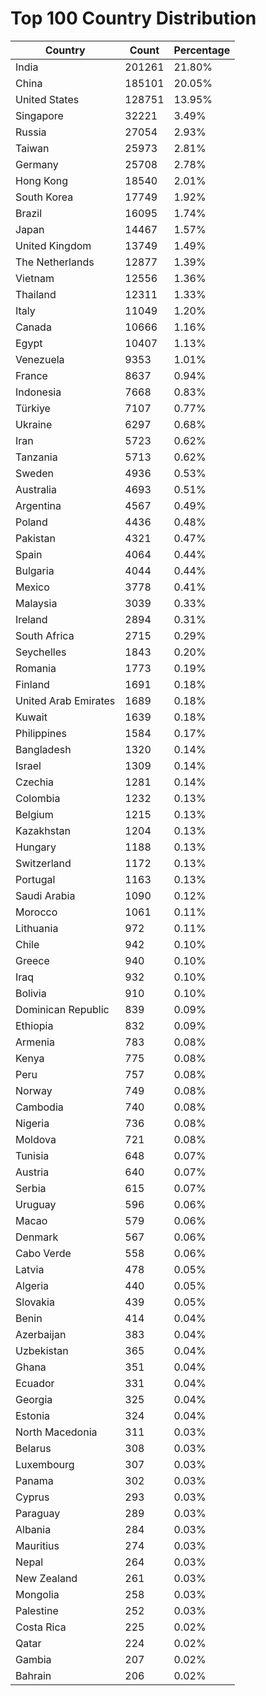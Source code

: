 # Top 100 Country Distribution
| Country | Count | Percentage |
|----|----|----|
| India | 201261 | 21.80% |
| China | 185101 | 20.05% |
| United States | 128751 | 13.95% |
| Singapore | 32221 | 3.49% |
| Russia | 27054 | 2.93% |
| Taiwan | 25973 | 2.81% |
| Germany | 25708 | 2.78% |
| Hong Kong | 18540 | 2.01% |
| South Korea | 17749 | 1.92% |
| Brazil | 16095 | 1.74% |
| Japan | 14467 | 1.57% |
| United Kingdom | 13749 | 1.49% |
| The Netherlands | 12877 | 1.39% |
| Vietnam | 12556 | 1.36% |
| Thailand | 12311 | 1.33% |
| Italy | 11049 | 1.20% |
| Canada | 10666 | 1.16% |
| Egypt | 10407 | 1.13% |
| Venezuela | 9353 | 1.01% |
| France | 8637 | 0.94% |
| Indonesia | 7668 | 0.83% |
| Türkiye | 7107 | 0.77% |
| Ukraine | 6297 | 0.68% |
| Iran | 5723 | 0.62% |
| Tanzania | 5713 | 0.62% |
| Sweden | 4936 | 0.53% |
| Australia | 4693 | 0.51% |
| Argentina | 4567 | 0.49% |
| Poland | 4436 | 0.48% |
| Pakistan | 4321 | 0.47% |
| Spain | 4064 | 0.44% |
| Bulgaria | 4044 | 0.44% |
| Mexico | 3778 | 0.41% |
| Malaysia | 3039 | 0.33% |
| Ireland | 2894 | 0.31% |
| South Africa | 2715 | 0.29% |
| Seychelles | 1843 | 0.20% |
| Romania | 1773 | 0.19% |
| Finland | 1691 | 0.18% |
| United Arab Emirates | 1689 | 0.18% |
| Kuwait | 1639 | 0.18% |
| Philippines | 1584 | 0.17% |
| Bangladesh | 1320 | 0.14% |
| Israel | 1309 | 0.14% |
| Czechia | 1281 | 0.14% |
| Colombia | 1232 | 0.13% |
| Belgium | 1215 | 0.13% |
| Kazakhstan | 1204 | 0.13% |
| Hungary | 1188 | 0.13% |
| Switzerland | 1172 | 0.13% |
| Portugal | 1163 | 0.13% |
| Saudi Arabia | 1090 | 0.12% |
| Morocco | 1061 | 0.11% |
| Lithuania | 972 | 0.11% |
| Chile | 942 | 0.10% |
| Greece | 940 | 0.10% |
| Iraq | 932 | 0.10% |
| Bolivia | 910 | 0.10% |
| Dominican Republic | 839 | 0.09% |
| Ethiopia | 832 | 0.09% |
| Armenia | 783 | 0.08% |
| Kenya | 775 | 0.08% |
| Peru | 757 | 0.08% |
| Norway | 749 | 0.08% |
| Cambodia | 740 | 0.08% |
| Nigeria | 736 | 0.08% |
| Moldova | 721 | 0.08% |
| Tunisia | 648 | 0.07% |
| Austria | 640 | 0.07% |
| Serbia | 615 | 0.07% |
| Uruguay | 596 | 0.06% |
| Macao | 579 | 0.06% |
| Denmark | 567 | 0.06% |
| Cabo Verde | 558 | 0.06% |
| Latvia | 478 | 0.05% |
| Algeria | 440 | 0.05% |
| Slovakia | 439 | 0.05% |
| Benin | 414 | 0.04% |
| Azerbaijan | 383 | 0.04% |
| Uzbekistan | 365 | 0.04% |
| Ghana | 351 | 0.04% |
| Ecuador | 331 | 0.04% |
| Georgia | 325 | 0.04% |
| Estonia | 324 | 0.04% |
| North Macedonia | 311 | 0.03% |
| Belarus | 308 | 0.03% |
| Luxembourg | 307 | 0.03% |
| Panama | 302 | 0.03% |
| Cyprus | 293 | 0.03% |
| Paraguay | 289 | 0.03% |
| Albania | 284 | 0.03% |
| Mauritius | 274 | 0.03% |
| Nepal | 264 | 0.03% |
| New Zealand | 261 | 0.03% |
| Mongolia | 258 | 0.03% |
| Palestine | 252 | 0.03% |
| Costa Rica | 225 | 0.02% |
| Qatar | 224 | 0.02% |
| Gambia | 207 | 0.02% |
| Bahrain | 206 | 0.02% |
